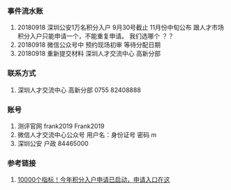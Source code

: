 ### 事件流水账

1. 20180918 深圳公安1万名积分入户    9月30号截止   11月份中旬公布     跟人才市场积分入户只能申请一个，不能重复申请。  我们选哪个 ？？
2. 20180918    微信公众号中 预约现场初审  等待分配日期
3. 20180918   重新提交材料  深圳人才交流中心 高新分部





### 联系方式

1. 深圳人才交流中心 高新分部   0755  82408888





### 账号

1. 测评官网  frank2019  Frank2019
2. 微信人才交流中心公众号    用户名：身份证号  密码 m
3. 深圳公安   户政  84465000



### 参考链接

1. [10000个指标！今年积分入户申请已启动，申请入口在这](https://mp.weixin.qq.com/s/N1Un7pskIJ1pBM3cxPvUaA)

